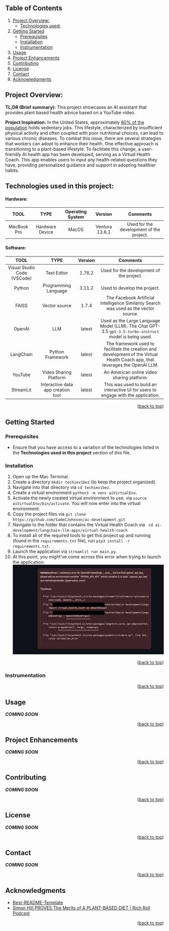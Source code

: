 <a name="readme-top"></a>


<!-- TABLE OF CONTENTS -->
## Table of Contents
  <ol>
    <li>
      <a href="#about-the-project">Project Overview:</a>
      <ul>
        <li><a href="#built-with">Technologies used:</a></li>
      </ul>
    </li>
    <li>
      <a href="#getting-started">Getting Started</a>
      <ul>
        <li><a href="#prerequisites">Prerequisites</a></li>
        <li><a href="#installation">Installation</a></li>  
        <li><a href="#instrumentation">Instrumentation</a></li>  
      </ul>
    </li>
    <li><a href="#usage">Usage</a></li>
    <li><a href="#roadmap">Project Enhancements</a></li>
    <li><a href="#contributing">Contributing</a></li>
    <li><a href="#license">License</a></li>
    <li><a href="#contact">Contact</a></li>
    <li><a href="#acknowledgments">Acknowledgments</a></li>
  </ol>

<!-- ABOUT THE PROJECT -->
## Project Overview:

**TL;DR (Brief summary):** This project showcases an AI assistant that provides plant based health advice based on a YouTube video.



**Project Inspiration:** In the United States, approximately [80% of the population](https://thedesireddesk.com/what-percentage-of-americans-work-desk-jobs/) holds sedentary jobs. This lifestyle, characterized by insufficient physical activity and often coupled with poor nutritional choices, can lead to various chronic diseases. To combat this issue, there are several strategies that workers can adopt to enhance their health. One effective approach is transitioning to a plant-based lifestyle. To facilitate this change, a user-friendly AI health app has been developed, serving as a Virtual Health Coach. This app enables users to input any health-related questions they have, providing personalized guidance and support in adopting healthier habits.


## Technologies used in this project:

#### **Hardware:** 
| **TOOL**       | **TYPE**| **Operating System**| **Version**| **Comments**
| :----------------: | :------: |  :------: | :----: |  :----: | 
| MacBook Pro         |   Hardware Device | MacOS | Ventura 13.6.1 | Used for the development of the project.

#### **Software:**
| **TOOL**       | **TYPE**| **Version**| **Comments**
| :----------------: | :------: | :----: |  :----: | 
| Visual Studio Code (VSCode)         |   Text Editor  | 1.76.2 | Used for the development of the project.
| Python         |   Programming Language   | 3.11.2 | Used to develop the project.
| FAISS       |  Vector source | 1.7.4 | The Facebook Artificial Intelligence Similarity Search was used as the vector source.
| OpenAI         |   LLM   | latest | Used as the Large Language Model (LLM). The Chat GPT-3.5 `gpt-3.5-turbo-instruct` model is being used. 
| LangChain       |  Python Framework  | latest | The framework used to facilitate the creation and development of the Virtual Health Coach app, that leverages the OpenAI LLM.
| YouTube       |  Video Sharing Platform  | latest | An American online video sharing platform.
| StreamLit       | Interactive data app creation tool | latest | This was used to build an interactive UI for users to engage with the application.









<p align="right">(<a href="#readme-top">back to top</a>)</p>


<!-- GETTING STARTED -->
## Getting Started

### Prerequisites
- Ensure that you have access to a variation of the technologies listed in the **Technologies used in this project** section of this file.

### Installation
1. Open up the Mac Terminal.
2. Create a directory `mkdir techievibez` (to keep the project organized).
3. Navigate into that directory via `cd techievibez`.
4. Create a virtual environment `python3 -m venv aiVirtualEnv`.
5. Activate the newly created virtual environment to use, via `source aiVirtualEnv/bin/activate`. You will now enter into the virtual environment.
6. Copy the project files via `git clone https://github.com/SadeCJohnson/ai-development.git`
7. Navigate to the folder that contains the Virtual Health Coach via ` cd ai-development/langchain-llm-apps/virtual-health-coach`
8. To install all of the required tools to get this project up and running (found in the `requirements.txt` file), run `pip3 install -r requirements.txt`.
9. Launch the application via `streamlit run main.py`.
10. At this point, you might've come across this error when trying to launch the application:
![Open AI Key Required](/langchain-llm-apps/virtual-health-coach/supporting-images/OPENAI-Key-Required.png)

<p align="right">(<a href="#readme-top">back to top</a>)</p>

### Instrumentation
<p align="right">(<a href="#readme-top">back to top</a>)</p>


<!-- USAGE EXAMPLES -->
## Usage
***COMING SOON***
<p align="right">(<a href="#readme-top">back to top</a>)</p>


<!-- Project Enhancements -->
## Project Enhancements
***COMING SOON***
<p align="right">(<a href="#readme-top">back to top</a>)</p>


<!-- Contributing -->
## Contributing
***COMING SOON***
<p align="right">(<a href="#readme-top">back to top</a>)</p>


<!-- License -->
## License
***COMING SOON***
<p align="right">(<a href="#readme-top">back to top</a>)</p>

<!-- Contact -->
## Contact
***COMING SOON***
<p align="right">(<a href="#readme-top">back to top</a>)</p>









<!-- ACKNOWLEDGMENTS -->
## Acknowledgments


* [Best-README-Template](https://github.com/othneildrew/Best-README-Template/tree/master)
* [Simon Hill PROVES The Merits of A PLANT-BASED DIET | Rich Roll Podcast](https://www.youtube.com/watch?v=a3PjNwXd09M)
<p align="right">(<a href="#readme-top">back to top</a>)</p>
